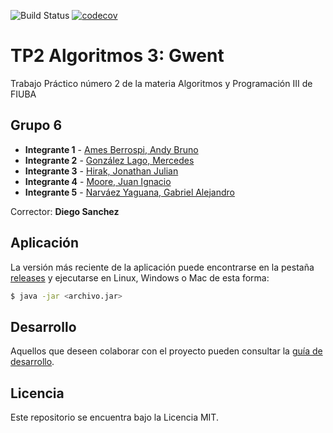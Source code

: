 ![Build Status](https://github.com/yonhir/algo3_proyecto_base_tp2/actions/workflows/build.yml/badge.svg?branch=master)
[![codecov](https://codecov.io/gh/yonhir/algo3_proyecto_base_tp2/branch/master/graph/badge.svg)](https://codecov.io/gh/yonhir/algo3_proyecto_base_tp2?branch=master)

# TP2 Algoritmos 3: Gwent 

Trabajo Práctico número 2 de la materia Algoritmos y Programación III de FIUBA

## Grupo 6

* **Integrante 1** - [Ames Berrospi, Andy Bruno](https://github.com/AndyAmes)
* **Integrante 2** - [González Lago, Mercedes](https://github.com/mercedesgonzalezlago)
* **Integrante 3** - [Hirak, Jonathan Julian](https://github.com/yonhir)
* **Integrante 4** - [Moore, Juan Ignacio](https://github.com/JuaniMoore)
* **Integrante 5** - [Narváez Yaguana, Gabriel Alejandro](https://github.com/Gabosawn)

Corrector: **Diego Sanchez**

## Aplicación

La versión más reciente de la aplicación puede encontrarse en la pestaña [releases](https://github.com/fiuba/algo3_proyecto_base_tp2/yonhir/latest) y ejecutarse en Linux, Windows o Mac de esta forma:

```bash
$ java -jar <archivo.jar>
```

## Desarrollo

Aquellos que deseen colaborar con el proyecto pueden consultar la [guía de desarrollo](./docs/Desarrollo.md).

## Licencia

Este repositorio se encuentra bajo la Licencia MIT.
